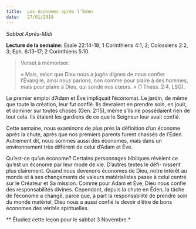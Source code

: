 ```yaml
---
title:  Les économes après l’Éden
date:   27/01/2018
---
```


*Sabbat Après-Midi*

**Lecture de la semaine:** Ésaïe 22:14-18; 1 Corinthiens 4:1, 2; Colossiens 2:2, 3; Eph. 6:13-17; 2 Corinthiens 5:10.

><p>Verset à mémoriser:</p>
>« Mais, selon que Dieu nous a jugés dignes de nous confier l’Évangile, ainsi nous parlons, non comme pour plaire à des hommes, mais pour plaire à Dieu, qui sonde nos cœurs. » (1 Thess. 2:4, LSG). 

Le premier emploi d’Adam et Ève impliquait l’économat. Le jardin, de même que toute la création, leur fut confié. Ils devraient en prendre soin, en jouir, et dominer sur toutes choses (Gen. 2:15), même s’ils ne possédaient rien de tout cela. Ils étaient les gardiens de ce que le Seigneur leur avait confié. 

Cette semaine, nous examinons de plus près la définition d’un économe après la chute, après que nos premiers parents furent chassés de l’Éden. Autrement dit, nous sommes aussi des économes, mais dans un environnement très différent de celui d’Adam et Ève. 

Qu’est-ce qu’un économe? Certains personnages bibliques révèlent ce qu’est un économe par leur mode de vie. D’autres textes le défi- nissent plus clairement. Quand nous devenons économes de Dieu, notre intérêt au monde et à ses changements de valeurs matérialistes passe à celui centré sur le Créateur et Sa mission. Comme pour Adam et Ève, Dieu nous confie des responsabilités divines. Cependant, depuis la chute en Éden, la tâche de l’économe a changé, parce que, à part la responsabilité de prendre soin du monde matériel, Dieu nous a aussi confié le devoir d’être de bons économes des vérités spirituelles. 

** Étudiez cette leçon pour le sabbat 3 Novembre.*